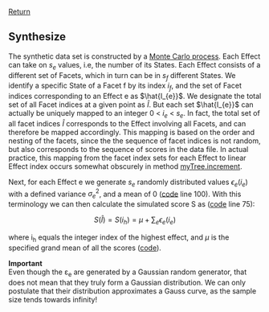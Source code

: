 [Return](professionals.md)
## Synthesize ##
The synthetic data set is constructed by a [Monte Carlo process](https://en.wikipedia.org/wiki/Monte_Carlo_method). Each Effect can take on $s_{e}$ values, i.e, the number of its States. Each Effect consists of a different set of Facets, which in turn can be in $s_{f}$ different States. We identify a specific State of a Facet f by its index $i_{f}$, and the set of Facet indices corresponding to an Effect e as 
$\hat{I_{e}}$. We designate the total set of all Facet indices at a given point as $\hat{I}$.  But each set $\hat{I_{e}}$ can actually be uniquely mapped to an  integer 0 &lt; $i_{e}$ &lt; $s_{e}$.  In fact, the total set of all facet indices $\hat{I}$ corresponds to the Effect involving all Facets, and can therefore be mapped accordingly. This mapping is based on the order and nesting of the facets, since the the sequence of facet indices is not random, but also corresponds to the sequence of scores in the data file. In actual practice, this mapping from the facet index sets for each Effect to linear Effect index occurs somewhat obscurely in method [myTree.increment](../workbench/GS_L/src/model/SampleSizeTree.java#L594).

Next, for each Effect e we generate $s_{e}$ randomly distributed values $\epsilon_{e}(i_{e})$ with a defined variance $\sigma^{2}_{e}$, and a mean of 0 ([code](../workbench/GS_L/src/utilities/constructSimulation.java) line 100). With this terminology we can then calculate the simulated score S as ([code](../workbench/GS_L/src/utilities/constructSimulation.java) line 75):

$$S(\hat{I}) = S(i_{h}) = \mu + \sum_{e}\epsilon_{e}(i_{e})$$

where i<sub>h</sub> equals the integer index of the highest effect, and $\mu$ is the specified grand mean of all the scores ([code](../workbench/GS_L/src/utilities/constructSimulation.java)).

**Important**  
Even though the &epsilon;<sub>e</sub> are generated by a Gaussian random generator, that does not mean that they truly form a Gaussian distribution. We can only postulate that their distribution approximates a Gauss curve, as the sample size tends towards infinity!
